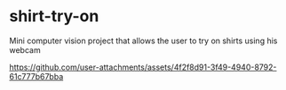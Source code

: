 # shirt-try-on
Mini computer vision project that allows the user to try on shirts using his webcam


https://github.com/user-attachments/assets/4f2f8d91-3f49-4940-8792-61c777b67bba

